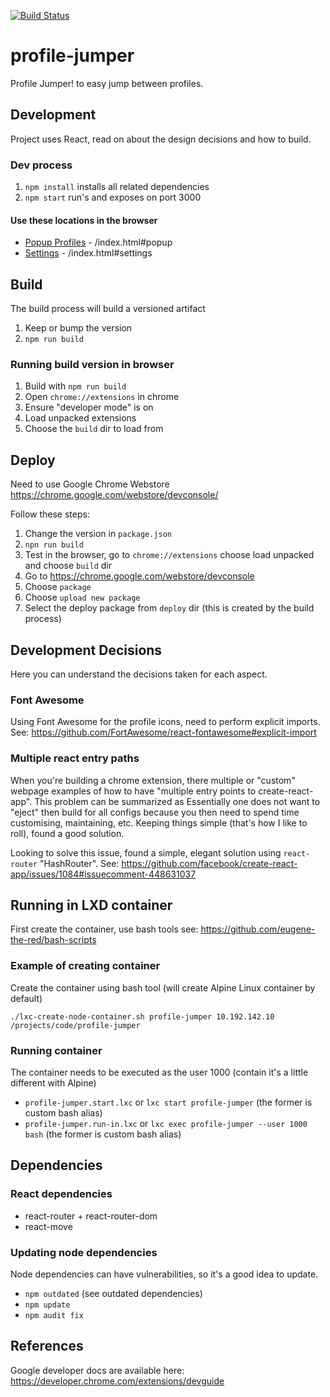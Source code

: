 
[![Build Status](https://travis-ci.org/profile-jumper/profile-jumper.svg?branch=master)](https://travis-ci.org/profile-jumper/profile-jumper)

# profile-jumper
Profile Jumper! to easy jump between profiles.

## Development
Project uses React, read on about the design decisions and how to build.

### Dev process 
1. `npm install` installs all related dependencies
2. `npm start` run's and exposes on port 3000 

#### Use these locations in the browser
* [Popup Profiles](http://10.192.142.10:3000/index.html#popup) - /index.html#popup
* [Settings](http://10.192.142.10:3000/index.html#settings) - /index.html#settings

## Build
The build process will build a versioned artifact
1. Keep or bump the version 
2. `npm run build`

### Running build version in browser
1. Build with `npm run build`
2. Open `chrome://extensions` in chrome
3. Ensure "developer mode" is on
4. Load unpacked extensions
5. Choose the `build` dir to load from

## Deploy
Need to use Google Chrome Webstore https://chrome.google.com/webstore/devconsole/

Follow these steps:
1. Change the version in `package.json`
2. `npn run build`
3. Test in the browser, go to `chrome://extensions` choose load unpacked and choose `build` dir
4. Go to https://chrome.google.com/webstore/devconsole
5. Choose `package`
6. Choose `upload new package`
7. Select the deploy package from `deploy` dir (this is created by the build process)



## Development Decisions
Here you can understand the decisions taken for each aspect.

### Font Awesome
Using Font Awesome for the profile icons, need to perform explicit imports.
See: https://github.com/FortAwesome/react-fontawesome#explicit-import

### Multiple react entry paths
When you're building a chrome extension, there multiple or "custom" webpage examples of how to have "multiple entry points to create-react-app". This problem can be summarized as Essentially one does not want to "eject" then build for all configs because you then need to spend time customising, maintaining, etc. Keeping things simple (that's how I like to roll), found a good solution.

Looking to solve this issue, found a simple, elegant solution using ```react-router``` "HashRouter".
See: https://github.com/facebook/create-react-app/issues/1084#issuecomment-448631037

## Running in LXD container
First create the container, use bash tools see: https://github.com/eugene-the-red/bash-scripts

### Example of creating container
Create the container using bash tool (will create Alpine Linux container by default)

`./lxc-create-node-container.sh profile-jumper 10.192.142.10 /projects/code/profile-jumper`

### Running container
The container needs to be executed as the user 1000 (contain it's a little different with Alpine)
* `profile-jumper.start.lxc` or `lxc start profile-jumper` (the former is custom bash alias)
* `profile-jumper.run-in.lxc` or `lxc exec profile-jumper --user 1000 bash` (the former is custom bash alias)

## Dependencies

### React dependencies
* react-router + react-router-dom
* react-move

### Updating node dependencies
Node dependencies can have vulnerabilities, so it's a good idea to update.
* `npm outdated` (see outdated dependencies)
* `npm update`
* `npm audit fix`


## References
Google developer docs are available here:
https://developer.chrome.com/extensions/devguide
